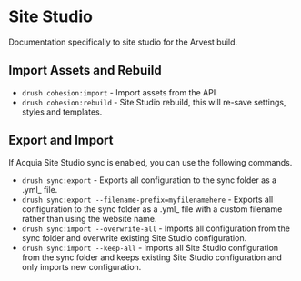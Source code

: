 # Site Studio

Documentation specifically to site studio for the Arvest build. 

## Import Assets and Rebuild

- `drush cohesion:import` - Import assets from the API
- `drush cohesion:rebuild` - Site Studio rebuild, this will re-save settings, styles and templates.

## Export and Import

If Acquia Site Studio sync is enabled, you can use the following commands.
- `drush sync:export` - Exports all configuration to the sync folder as a .yml_ file.
- `drush sync:export --filename-prefix=myfilenamehere` - Exports all configuration to the sync folder as a .yml_ file with a custom filename rather than using the website name.
- `drush sync:import --overwrite-all` - Imports all configuration from the sync folder and overwrite existing Site Studio configuration.
- `drush sync:import --keep-all` - Imports all Site Studio configuration from the sync folder and keeps existing Site Studio configuration and only imports new configuration.
